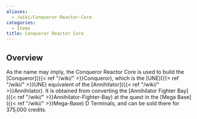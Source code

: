 ```yaml
---
aliases:
  - /wiki/Conqueror-Reactor-Core
categories:
  - Items
title: Conqueror Reactor Core
---
```


## Overview

As the name may imply, the Conqueror Reactor Core is used to build the [Conqueror]({{< ref "/wiki/" >}}Conqueror), which is the [UNE]({{< ref "/wiki/" >}}UNE) equivalent of the [Annihilator]({{< ref "/wiki/" >}}Annihilator). It is obtained from converting the [Annihilator Fighter Bay]({{< ref "/wiki/" >}}Annihilator-Fighter-Bay) at the quest in the [Mega Base]({{< ref "/wiki/" >}}Mega-Base) D Terminals, and can be sold there for 375,000 credits.
